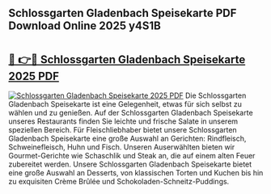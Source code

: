 ## Schlossgarten Gladenbach Speisekarte PDF Download Online 2025 y4S1B

# <h2><a href="http://gc8vos.nevu.top/?p=Schlossgarten+Gladenbach+Speisekarte">🔗 👉🔴 Schlossgarten Gladenbach Speisekarte 2025 PDF</a></h2>

[![Schlossgarten Gladenbach Speisekarte 2025 PDF](https://i.imgur.com/dBaPXMq.png)](http://gc8vos.nevu.top/?p=Schlossgarten+Gladenbach+Speisekarte)
Die Schlossgarten Gladenbach Speisekarte ist eine Gelegenheit, etwas für sich selbst zu wählen und zu genießen. Auf der Schlossgarten Gladenbach Speisekarte unseres Restaurants finden Sie leichte und frische Salate in unserem speziellen Bereich. Für Fleischliebhaber bietet unsere Schlossgarten Gladenbach Speisekarte eine große Auswahl an Gerichten: Rindfleisch, Schweinefleisch, Huhn und Fisch. Unseren Auserwählten bieten wir Gourmet-Gerichte wie Schaschlik und Steak an, die auf einem alten Feuer zubereitet werden. Unsere Schlossgarten Gladenbach Speisekarte bietet eine große Auswahl an Desserts, von klassischen Torten und Kuchen bis hin zu exquisiten Crème Brûlée und Schokoladen-Schneitz-Puddings.
